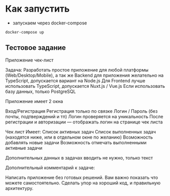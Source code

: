 # Как запустить

- запускаем через docker-compose
```
docker-compose up
```
## Тестовое задание

Приложение чек-лист

Задача: 
Разработать простое приложение для любой платформы (Web/Desktop/Mobile), а так же Backend для приложения желательно на TypeScript, допускается вариант на Node.js
Для Frontend лучше использовать TypeScript, допускается Nuxt.js / Vue.js
Если использовать базу данных, только PostgreSQL

Приложение имеет 2 окна

Вход/Регистрация
Регистрация только по связке Логин / Пароль (без почты, подтверждений и тп)
Логин проверяется на уникальность
После регистрации и авторизации — отображать логин на странице чек листа

Чек лист
Имеет:
Список активных задач
Список выполненных задач (находятся ниже, или в отдельном окне по желанию)
Возможность добавлять новые задачи
Возможность отмечать выполненными активные задачи

Дополнительных данных в задачах вводить не нужно, только текст


Дополнительный комментарий к задаче:

Написать приложение без готовых решений. Вам важно показать что можете самостоятельно.
Сделать упор на хороший код, и правильную архитектуру.
